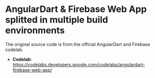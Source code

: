 # AngularDart & Firebase Web App splitted in multiple build environments
The original source code is from the official AngularDart and Firebase codelab.

* **Codelab**: https://codelabs.developers.google.com/codelabs/angulardart-firebase-web-app/
